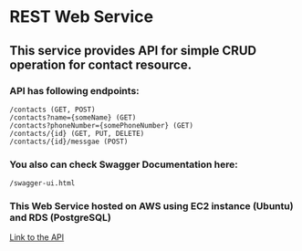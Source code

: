 # REST Web Service
## This service provides API for simple CRUD operation for contact resource.
### API has following endpoints:
```
/contacts (GET, POST)
/contacts?name={someName} (GET)
/contacts?phoneNumber={somePhoneNumber} (GET)
/contacts/{id} (GET, PUT, DELETE)
/contacts/{id}/messgae (POST)
```
### You also can check Swagger Documentation here:
```
/swagger-ui.html
```
### This Web Service hosted on AWS using EC2 instance (Ubuntu) and RDS (PostgreSQL)
[Link to the API](http://ec2-35-180-41-25.eu-west-3.compute.amazonaws.com:8090/contacts)
